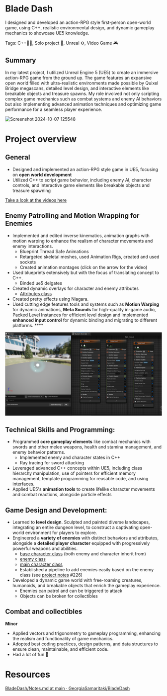 # Blade Dash
I designed and developed an action-RPG style first-person open-world game, using C++, realistic environmental design, and dynamic gameplay mechanics to showcase UE5 knowledge.

Tags: C++👩‍💻, Solo project 👤, Unreal ⚙️, Video Game 🎮

## Summary
In my latest project, I utilized Unreal Engine 5 (UE5) to create an immersive action-RPG game from the ground up. The game features an expansive open world filled with ultra-realistic environments made possible by Quixel Bridge megascans, detailed level design, and interactive elements like breakable objects and treasure spawns. My role involved not only scripting complex game mechanics such as combat systems and enemy AI behaviors but also implementing advanced animation techniques and optimizing game performance for a seamless player experience.

![Screenshot 2024-10-07 125548](https://github.com/user-attachments/assets/c02ebfa2-1425-4f87-b030-c14062167ef6)

# Project overview

## General

- Designed and implemented an action-RPG style game in UE5, focusing on **open world development**
- Utilized C++ to script game behavior, including enemy AI, character controls, and interactive game elements like breakable objects and treasure spawning

[Take a look at the videos here](https://github.com/GeorgiaSamaritaki/BladeDash/tree/main/Screenshots/videos)

## Enemy Patrolling and Motion Wrapping for Enemies

- Implemented and edited inverse kinematics, animation graphs with motion warping to enhance the realism of character movements and enemy interactions.
    - Blueprint Thread Safe Animations
    - Retargeted skeletal meshes, used Animation Rigs, created and used sockets 
    - Created animation montages (click on the arrow for the video)
- Used blueprints extensively but with the focus of translating concept to C++.
    - Binded ue5 delgates
- Created dynamic overlays for character and enemy attributes
    - [Attributes class](https://github.com/GeorgiaSamaritaki/BladeDash/blob/main/Source/SlashWorld/Public/Components/AttributeComponent.h)
- Created pretty effects using Niagara.
- Used cutting edge features tools and systems such as **Motion Warping** for dynamic animations, **Meta Sounds** for high-quality in-game audio, Packed Level Instances for efficient level design and implemented **enhanced input control** for dynamic binding and migrating to different platforms. ****

![Niagara system for Soul collectible](https://github.com/GeorgiaSamaritaki/BladeDash/blob/main/Screenshots/NiagaraSystemSouls.png)


## Technical Skills and Programming:

- Programmed **core gameplay elements** like combat mechanics with swords and other melee weapons, health and stamina management, and enemy behavior patterns.
    - Implemented enemy and character states in C++
    - Ray tracing for sword attacking
- Leveraged advanced C++ concepts within UE5, including class hierarchy manipulation, use of pointers for efficient memory management, template programming for reusable code, and using interfaces.
- Applied UE5's **animation tools** to create lifelike character movements and combat reactions, alongside particle effects

## Game Design and Development:

- Learned to **level design**. Sculpted and painted diverse landscapes, integrating an entire dungeon level, to construct a captivating open-world environment for players to explore.
- Engineered a **variety of enemies** with distinct behaviors and attributes, alongside a **detailed player character** equipped with progressively powerful weapons and abilities.
    - [base character class](https://github.com/GeorgiaSamaritaki/BladeDash/blob/main/Source/SlashWorld/Public/Characters/BaseCharacter.h) (both enemy and character inherit from)
    - [enemy class](https://github.com/GeorgiaSamaritaki/BladeDash/blob/main/Source/SlashWorld/Public/Enemy/Enemy.h)
    - [main character class](https://github.com/GeorgiaSamaritaki/BladeDash/blob/main/Source/SlashWorld/Public/Characters/SlashCharacter.h)
    - Established a pipeline to add enemies easily based on the enemy class (see [project notes](https://www.notion.so/Blade-Dash-c3b37f1fa8cc405781d3d4dfd7db051f?pvs=21) #226)
- Developed a dynamic game world with free-roaming creatures, humanoids, and breakable objects that enrich the gameplay experience.
    - Enemies can patrol and can be triggered to attack
    - Objects can be broken for collectibles

## Combat and collectibles

**Minor**

- Applied vectors and trigonometry to gameplay programming, enhancing the realism and functionality of game mechanics.
- Adopted best coding practices, design patterns, and data structures to ensure clean, maintainable, and efficient code.
- Had a lot of fun 💃

# Resources

[BladeDash/Notes.md at main · GeorgiaSamaritaki/BladeDash](https://github.com/GeorgiaSamaritaki/BladeDash/blob/main/Notes.md)
